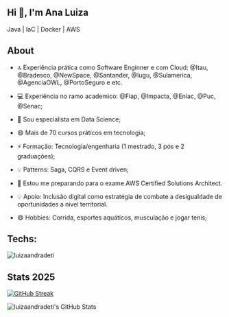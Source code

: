 ## Hi 👋, I'm Ana Luiza 

Java | IaC | Docker | AWS 

 ## About


- 🔝 Experiência prática como Software Enginner e com Cloud: @Itau, @Bradesco, @NewSpace, @Santander, @Iugu, @Sulamerica, @AgenciaOWL, @PortoSeguro e etc.
- 💻 Experiência no ramo academico: @Fiap, @Impacta, @Eniac, @Puc, @Senac;
- 🔬  Sou especialista em Data Science;

- 😄  Mais de 70 cursos práticos em tecnologia;
- ⚡  Formação: Tecnologia/engenharia (1 mestrado, 3 pós e 2 graduações);

- 💡   Patterns: Saga, CQRS e Event driven; 
- 🤔  Estou me preparando para o exame AWS Certified Solutions Architect.

- 💡   Apoio: Inclusão digital como estratégia de combate a desigualdade de oportunidades a nivel territorial.
- 😄  Hobbies: Corrida, esportes aquáticos, musculação e jogar tenis;


## Techs:

<p><img align="center" src="https://github-readme-stats.vercel.app/api/top-langs/?username=luizaandradeti&layout=compact&hide=HTML,HCL,SCSS,Shell&theme=radical" alt="luizaandradeti">     


</p>


## Stats 2025

<a href="https://git.io/streak-stats"><img src="https://streak-stats.demolab.com?user=luizaandradeti&theme=radical" alt="GitHub Streak" /></a>

<p><img align="center" src="https://github-readme-stats.vercel.app/api?username=luizaandradeti&show_icons=true&hide_border=false&&rank_icon=percentile&hide=contribs,issues&count_private=true&show=prs_merged&theme=radical" alt="luizaandradeti's GitHub Stats"/></p>
